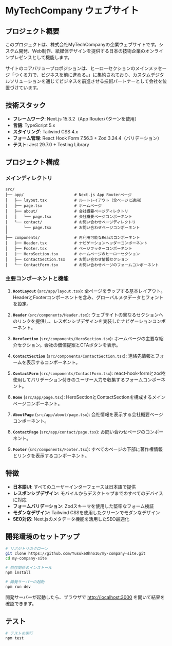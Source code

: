 # MyTechCompany ウェブサイト

## プロジェクト概要

このプロジェクトは、株式会社MyTechCompanyの企業ウェブサイトです。システム開発、Web制作、紙媒体デザインを提供する日本の技術企業のオンラインプレゼンスとして機能します。

サイトのコアバリュープロポジションは、ヒーローセクションのメインメッセージ「つくる力で、ビジネスを前に進める。」に集約されており、カスタムデジタルソリューションを通じてビジネスを前進させる技術パートナーとして会社を位置づけています。

## 技術スタック

- **フレームワーク**: Next.js 15.3.2（App Routerパターンを使用）
- **言語**: TypeScript 5.x
- **スタイリング**: Tailwind CSS 4.x
- **フォーム管理**: React Hook Form 7.56.3 + Zod 3.24.4（バリデーション）
- **テスト**: Jest 29.7.0 + Testing Library

## プロジェクト構成

### メインディレクトリ

```
src/
├── app/                      # Next.js App Routerページ
│   ├── layout.tsx            # ルートレイアウト（全ページに適用）
│   ├── page.tsx              # ホームページ
│   ├── about/                # 会社概要ページディレクトリ
│   │   └── page.tsx          # 会社概要ページコンポーネント
│   └── contact/              # お問い合わせページディレクトリ
│       └── page.tsx          # お問い合わせページコンポーネント
│   
├── components/               # 再利用可能なReactコンポーネント
│   ├── Header.tsx            # ナビゲーションヘッダーコンポーネント
│   ├── Footer.tsx            # ページフッターコンポーネント
│   ├── HeroSection.tsx       # ホームページのヒーローセクション
│   ├── ContactSection.tsx    # お問い合わせ情報セクション
│   └── ContactForm.tsx       # お問い合わせページのフォームコンポーネント
```

### 主要コンポーネントと機能

1. **`RootLayout`** (`src/app/layout.tsx`): 全ページをラップする基本レイアウト。HeaderとFooterコンポーネントを含み、グローバルメタデータとフォントを設定。

2. **`Header`** (`src/components/Header.tsx`): ウェブサイトの異なるセクションへのリンクを提供し、レスポンシブデザインを実装したナビゲーションコンポーネント。

3. **`HeroSection`** (`src/components/HeroSection.tsx`): ホームページの主要な紹介セクション。会社の価値提案とCTAボタンを表示。

4. **`ContactSection`** (`src/components/ContactSection.tsx`): 連絡先情報とフォームを表示するコンポーネント。

5. **`ContactForm`** (`src/components/ContactForm.tsx`): react-hook-formとzodを使用してバリデーション付きのユーザー入力を収集するフォームコンポーネント。

6. **`Home`** (`src/app/page.tsx`): HeroSectionとContactSectionを構成するメインページコンポーネント。

7. **`AboutPage`** (`src/app/about/page.tsx`): 会社情報を表示する会社概要ページコンポーネント。

8. **`ContactPage`** (`src/app/contact/page.tsx`): お問い合わせページのコンポーネント。

9. **`Footer`** (`src/components/Footer.tsx`): すべてのページの下部に著作権情報とリンクを表示するコンポーネント。

## 特徴

- **日本語UI**: すべてのユーザーインターフェースは日本語で提供
- **レスポンシブデザイン**: モバイルからデスクトップまでのすべてのデバイスに対応
- **フォームバリデーション**: Zodスキーマを使用した堅牢なフォーム検証
- **モダンなデザイン**: Tailwind CSSを使用したクリーンでモダンなデザイン
- **SEO対応**: Next.jsのメタデータ機能を活用したSEO最適化

## 開発環境のセットアップ

```bash
# リポジトリのクローン
git clone https://github.com/YusukeOhno16/my-company-site.git
cd my-company-site

# 依存関係のインストール
npm install

# 開発サーバーの起動
npm run dev
```

開発サーバーが起動したら、ブラウザで [http://localhost:3000](http://localhost:3000) を開いて結果を確認できます。

## テスト

```bash
# テストの実行
npm test
```
